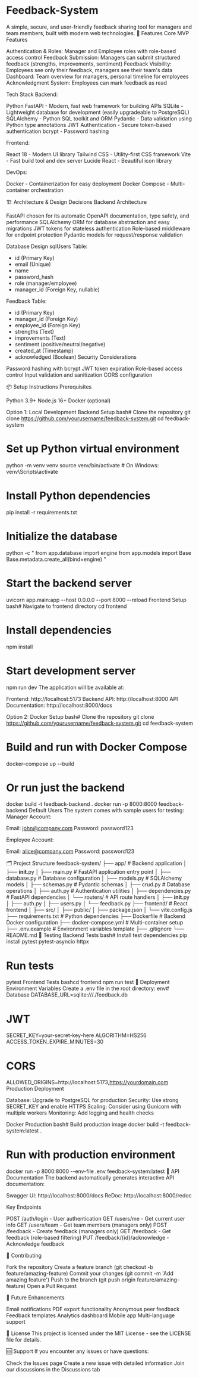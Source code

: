 # Feedback-System
A simple, secure, and user-friendly feedback sharing tool for managers and team members, built with modern web technologies.
🚀 Features
Core MVP Features

Authentication & Roles: Manager and Employee roles with role-based access control
Feedback Submission: Managers can submit structured feedback (strengths, improvements, sentiment)
Feedback Visibility: Employees see only their feedback, managers see their team's data
Dashboard: Team overview for managers, personal timeline for employees
Acknowledgment System: Employees can mark feedback as read

Tech Stack
Backend:

Python FastAPI - Modern, fast web framework for building APIs
SQLite - Lightweight database for development (easily upgradeable to PostgreSQL)
SQLAlchemy - Python SQL toolkit and ORM
Pydantic - Data validation using Python type annotations
JWT Authentication - Secure token-based authentication
bcrypt - Password hashing

Frontend:

React 18 - Modern UI library
Tailwind CSS - Utility-first CSS framework
Vite - Fast build tool and dev server
Lucide React - Beautiful icon library

DevOps:

Docker - Containerization for easy deployment
Docker Compose - Multi-container orchestration

🏗️ Architecture & Design Decisions
Backend Architecture

FastAPI chosen for its automatic OpenAPI documentation, type safety, and performance
SQLAlchemy ORM for database abstraction and easy migrations
JWT tokens for stateless authentication
Role-based middleware for endpoint protection
Pydantic models for request/response validation

Database Design
sqlUsers Table:
- id (Primary Key)
- email (Unique)
- name
- password_hash
- role (manager/employee)
- manager_id (Foreign Key, nullable)

Feedback Table:
- id (Primary Key)
- manager_id (Foreign Key)
- employee_id (Foreign Key)
- strengths (Text)
- improvements (Text)
- sentiment (positive/neutral/negative)
- created_at (Timestamp)
- acknowledged (Boolean)
Security Considerations

Password hashing with bcrypt
JWT token expiration
Role-based access control
Input validation and sanitization
CORS configuration

📦 Setup Instructions
Prerequisites

Python 3.9+
Node.js 16+
Docker (optional)

Option 1: Local Development
Backend Setup
bash# Clone the repository
git clone https://github.com/yourusername/feedback-system.git
cd feedback-system

# Set up Python virtual environment
python -m venv venv
source venv/bin/activate  # On Windows: venv\Scripts\activate

# Install Python dependencies
pip install -r requirements.txt

# Initialize the database
python -c "
from app.database import engine
from app.models import Base
Base.metadata.create_all(bind=engine)
"

# Start the backend server
uvicorn app.main:app --host 0.0.0.0 --port 8000 --reload
Frontend Setup
bash# Navigate to frontend directory
cd frontend

# Install dependencies
npm install

# Start development server
npm run dev
The application will be available at:

Frontend: http://localhost:5173
Backend API: http://localhost:8000
API Documentation: http://localhost:8000/docs

Option 2: Docker Setup
bash# Clone the repository
git clone https://github.com/yourusername/feedback-system.git
cd feedback-system

# Build and run with Docker Compose
docker-compose up --build

# Or run just the backend
docker build -t feedback-backend .
docker run -p 8000:8000 feedback-backend
Default Users
The system comes with sample users for testing:
Manager Account:

Email: john@company.com
Password: password123

Employee Account:

Email: alice@company.com
Password: password123

🗂️ Project Structure
feedback-system/
├── app/                          # Backend application
│   ├── __init__.py
│   ├── main.py                   # FastAPI application entry point
│   ├── database.py               # Database configuration
│   ├── models.py                 # SQLAlchemy models
│   ├── schemas.py                # Pydantic schemas
│   ├── crud.py                   # Database operations
│   ├── auth.py                   # Authentication utilities
│   ├── dependencies.py           # FastAPI dependencies
│   └── routers/                  # API route handlers
│       ├── __init__.py
│       ├── auth.py
│       ├── users.py
│       └── feedback.py
├── frontend/                     # React frontend
│   ├── src/
│   ├── public/
│   ├── package.json
│   └── vite.config.js
├── requirements.txt              # Python dependencies
├── Dockerfile                    # Backend Docker configuration
├── docker-compose.yml            # Multi-container setup
├── .env.example                  # Environment variables template
├── .gitignore
└── README.md
🧪 Testing
Backend Tests
bash# Install test dependencies
pip install pytest pytest-asyncio httpx

# Run tests
pytest
Frontend Tests
bashcd frontend
npm run test
🚀 Deployment
Environment Variables
Create a .env file in the root directory:
env# Database
DATABASE_URL=sqlite:///./feedback.db

# JWT
SECRET_KEY=your-secret-key-here
ALGORITHM=HS256
ACCESS_TOKEN_EXPIRE_MINUTES=30

# CORS
ALLOWED_ORIGINS=http://localhost:5173,https://yourdomain.com
Production Deployment

Database: Upgrade to PostgreSQL for production
Security: Use strong SECRET_KEY and enable HTTPS
Scaling: Consider using Gunicorn with multiple workers
Monitoring: Add logging and health checks

Docker Production
bash# Build production image
docker build -t feedback-system:latest .

# Run with production environment
docker run -p 8000:8000 --env-file .env feedback-system:latest
🔧 API Documentation
The backend automatically generates interactive API documentation:

Swagger UI: http://localhost:8000/docs
ReDoc: http://localhost:8000/redoc

Key Endpoints

POST /auth/login - User authentication
GET /users/me - Get current user info
GET /users/team - Get team members (managers only)
POST /feedback - Create feedback (managers only)
GET /feedback - Get feedback (role-based filtering)
PUT /feedback/{id}/acknowledge - Acknowledge feedback

🤝 Contributing

Fork the repository
Create a feature branch (git checkout -b feature/amazing-feature)
Commit your changes (git commit -m 'Add amazing feature')
Push to the branch (git push origin feature/amazing-feature)
Open a Pull Request

📝 Future Enhancements

 Email notifications
 PDF export functionality
 Anonymous peer feedback
 Feedback templates
 Analytics dashboard
 Mobile app
 Multi-language support

 📄 License
This project is licensed under the MIT License - see the LICENSE file for details.


🆘 Support
If you encounter any issues or have questions:

Check the Issues page
Create a new issue with detailed information
Join our discussions in the Discussions tab
